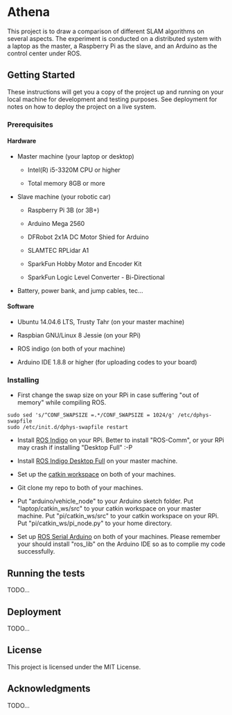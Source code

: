 # Athena

This project is to draw a comparison of different SLAM algorithms on several aspects. The experiment is conducted on a distributed system with a laptop as the master, a Raspberry Pi as the slave, and an Arduino as the control center under ROS.

## Getting Started

These instructions will get you a copy of the project up and running on your local machine for development and testing purposes. See deployment for notes on how to deploy the project on a live system.

### Prerequisites

#### Hardware

* Master machine (your laptop or desktop)

    * Intel(R) i5-3320M CPU or higher

    * Total memory 8GB or more

* Slave machine (your robotic car)

    * Raspberry Pi 3B (or 3B+)

    * Arduino Mega 2560

    * DFRobot 2x1A DC Motor Shied for Arduino
    
    * SLAMTEC RPLidar A1
    
    * SparkFun Hobby Motor and Encoder Kit
    
    * SparkFun Logic Level Converter - Bi-Directional
    
* Battery, power bank, and jump cables, tec...

#### Software

* Ubuntu 14.04.6 LTS, Trusty Tahr (on your master machine)

* Raspbian GNU/Linux 8 Jessie (on your RPi)

* ROS indigo (on both of your machine)

* Arduino IDE 1.8.8 or higher (for uploading codes to your board)

### Installing

* First change the swap size on your RPi in case suffering "out of memory" while compiling ROS.

```shell
sudo sed 's/^CONF_SWAPSIZE =.*/CONF_SWAPSIZE = 1024/g' /etc/dphys-swapfile
sudo /etc/init.d/dphys-swapfile restart
```

* Install [ROS Indigo](http://wiki.ros.org/ROSberryPi/Installing%20ROS%20Indigo%20on%20Raspberry%20Pi) on your RPi. Better to install "ROS-Comm", or your RPi may crash if installing "Desktop Full" :-P

* Install [ROS Indigo Desktop Full](http://wiki.ros.org/indigo/Installation/Ubuntu) on your master machine.

* Set up the [catkin workspace](http://wiki.ros.org/catkin/Tutorials/create_a_workspace) on both of your machines.

* Git clone my repo to both of your machines.

* Put "arduino/vehicle_node" to your Arduino sketch folder. Put "laptop/catkin_ws/src" to your catkin workspace on your master machine. Put "pi/catkin_ws/src" to your catkin workspace on your RPi. Put "pi/catkin_ws/pi_node.py" to your home directory.

* Set up [ROS Serial Arduino](http://wiki.ros.org/rosserial_arduino/Tutorials) on both of your machines. Please remember your should install "ros_lib" on the Arduino IDE so as to complie my code successfully.

## Running the tests

TODO...

## Deployment

TODO...

## License

This project is licensed under the MIT License.

## Acknowledgments

TODO...

